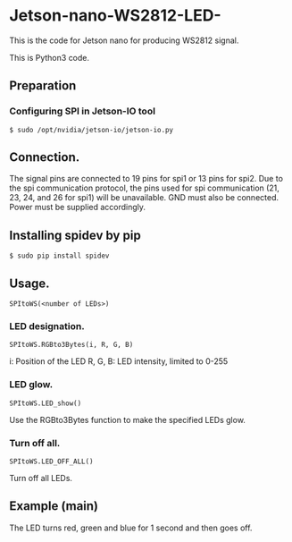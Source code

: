 # Jetson-nano-WS2812-LED-
This is the code for Jetson nano for producing WS2812 signal.

This is Python3 code.

## Preparation
### Configuring SPI in Jetson-IO tool
````
$ sudo /opt/nvidia/jetson-io/jetson-io.py
````

## Connection.
The signal pins are connected to 19 pins for spi1 or 13 pins for spi2.
Due to the spi communication protocol, the pins used for spi communication (21, 23, 24, and 26 for spi1) will be unavailable.
GND must also be connected.
Power must be supplied accordingly.

## Installing spidev by pip
````
$ sudo pip install spidev
````

## Usage.
````
SPItoWS(<number of LEDs>)
````
### LED designation.

````
SPItoWS.RGBto3Bytes(i, R, G, B)
````
i: Position of the LED
R, G, B: LED intensity, limited to 0-255

### LED glow.

````
SPItoWS.LED_show()
````
Use the RGBto3Bytes function to make the specified LEDs glow.

### Turn off all.
````
SPItoWS.LED_OFF_ALL()
````
Turn off all LEDs.

## Example (__main__)
The LED turns red, green and blue for 1 second and then goes off.
